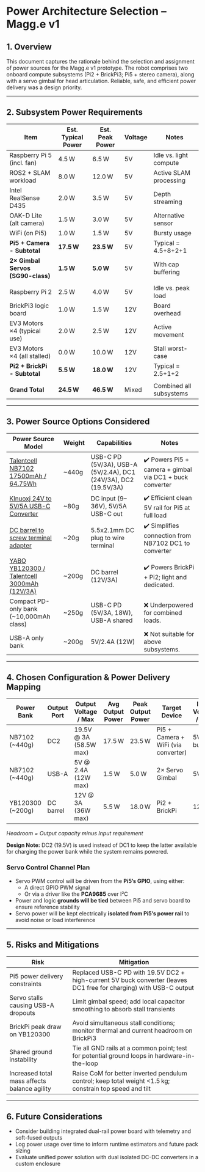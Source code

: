 # Power Architecture Selection – Magg.e v1

## 1. Overview
This document captures the rationale behind the selection and assignment of power sources for the Magg.e v1 prototype. The robot comprises two onboard compute subsystems (Pi2 + BrickPi3; Pi5 + stereo camera), along with a servo gimbal for head articulation. Reliable, safe, and efficient power delivery was a design priority.

---

## 2. Subsystem Power Requirements

| Item                           | Est. Typical Power | Est. Peak Power | Voltage | Notes |
|--------------------------------|--------------------|-----------------|---------|-------|
| Raspberry Pi 5 (incl. fan)     | 4.5 W              | 6.5 W           | 5V      | Idle vs. light compute |
| ROS2 + SLAM workload           | 8.0 W              | 12.0 W          | 5V      | Active SLAM processing |
| Intel RealSense D435           | 2.0 W              | 3.5 W           | 5V      | Depth streaming |
| OAK-D Lite (alt camera)        | 1.5 W              | 3.0 W           | 5V      | Alternative sensor |
| WiFi (on Pi5)                  | 1.0 W              | 1.5 W           | 5V      | Bursty usage |
| **Pi5 + Camera - Subtotal**    | **17.5 W**         | **23.5 W**      | 5V      | Typical = 4.5+8+2+1  |
| **2× Gimbal Servos (SG90-class)**  | **1.5 W**              | **5.0 W**           | 5V      | With cap buffering |
||||||
| Raspberry Pi 2                 | 2.5 W              | 4.0 W           | 5V      | Idle vs. peak load |
| BrickPi3 logic board           | 1.0 W              | 1.5 W           | 12V     | Board overhead |
| EV3 Motors ×4 (typical use)    | 2.0 W              | 2.5 W           | 12V     | Active movement |
| EV3 Motors ×4 (all stalled)    | 0.0 W              | 10.0 W          | 12V     | Stall worst-case |
| **Pi2 + BrickPi - Subtotal**   | **5.5 W**          | **18.0 W**      | 12V     | Typical = 2.5+1+2 |
||||||
| **Grand Total**                | **24.5 W**         | **46.5 W**      | Mixed   | Combined all subsystems |

---

## 3. Power Source Options Considered

| Power Source Model                                       | Weight | Capabilities                                         | Notes |
|----------------------------------------------------------|--------|------------------------------------------------------|-------|
| [Talentcell NB7102 17500mAh / 64.75Wh](https://www.amazon.co.uk/dp/B09GFR9K8Q) | ~440g  | USB-C PD (5V/3A), USB-A (5V/2.4A), DC1 (24V/3A), DC2 (19.5V/3A) | ✔️ Powers Pi5 + camera + gimbal via DC1 + buck converter |
| [Klnuoxj 24V to 5V/5A USB-C Converter](https://www.amazon.co.uk/dp/B0CRVVWL4Y) | ~80g   | DC input (9–36V), 5V/5A USB-C out                     | ✔️ Efficient clean 5V rail for Pi5 at full load |
| [DC barrel to screw terminal adapter](https://www.amazon.co.uk/dp/B0CZ996RY5) | ~20g   | 5.5x2.1mm DC plug to wire terminal                   | ✔️ Simplifies connection from NB7102 DC1 to converter |
| [YABO YB120300 / Talentcell 3000mAh (12V/3A)](https://www.amazon.com/dp/B01M7Z9Z1N) | ~200g  | DC barrel (12V/3A)                                    | ✔️ Powers BrickPi + Pi2; light and dedicated. |
| Compact PD-only bank (~10,000mAh class)                  | ~250g  | USB-C PD (5V/3A, 18W), USB-A shared                  | ❌ Underpowered for combined loads. |
| USB-A only bank                                          | ~200g  | 5V/2.4A (12W)                                        | ❌ Not suitable for above subsystems. |

---

## 4. Chosen Configuration & Power Delivery Mapping

| Power Bank       | Output Port      | Output Voltage / Max | Avg Output Power | Peak Output Power | Target Device              | Input Voltage / Req. | Avg Input Power | Peak Input Power | Headroom (Avg) | Headroom (Peak) |
|------------------|------------------|-----------------------|------------------|-------------------|----------------------------|-----------------------|------------------|------------------|----------------|-----------------|
| NB7102 (~440g)   | DC2              | 19.5V @ 3A (58.5W max)    | 17.5 W           | 23.5 W            | Pi5 + Camera + WiFi (via converter) | 5V (via buck)         | 17.5 W           | 23.5 W           | 54.5 W (311%)   | 48.5 W (206%)    |
| NB7102 (~440g)   | USB-A            | 5V @ 2.4A (12W max)   | 1.5 W            | 5.0 W             | 2× Servo Gimbal            | 5V                    | 1.5 W            | 5.0 W            | 10.5 W (700%)  | 7.0 W (140%)    |
| YB120300 (~200g) | DC barrel        | 12V @ 3A (36W max)    | 5.5 W            | 18.0 W            | Pi2 + BrickPi              | 12V                   | 5.5 W            | 18.0 W           | 30.5 W (554%)  | 18.0 W (100%)   |

*Headroom = Output capacity minus Input requirement*


**Design Note:** DC2 (19.5V) is used instead of DC1 to keep the latter available for charging the power bank while the system remains powered.


### Servo Control Channel Plan

- Servo PWM control will be driven from the **Pi5’s GPIO**, using either:
  - A direct GPIO PWM signal
  - Or via a driver like the **PCA9685** over I²C
- Power and logic **grounds will be tied** between Pi5 and servo board to ensure reference stability
- Servo power will be kept electrically **isolated from Pi5’s power rail** to avoid noise or load interference

---


## 5. Risks and Mitigations

| Risk                                       | Mitigation |
|--------------------------------------------|------------|
| Pi5 power delivery constraints              | Replaced USB-C PD with 19.5V DC2 + high-current 5V buck converter (leaves DC1 free for charging) with USB-C output |
| Servo stalls causing USB-A dropouts        | Limit gimbal speed; add local capacitor smoothing to absorb stall transients |
| BrickPi peak draw on YB120300              | Avoid simultaneous stall conditions; monitor thermal and current headroom on BrickPi3 |
| Shared ground instability                  | Tie all GND rails at a common point; test for potential ground loops in hardware-in-the-loop |
| Increased total mass affects balance agility | Raise CoM for better inverted pendulum control; keep total weight <1.5 kg; constrain top speed and tilt |

---

## 6. Future Considerations
- Consider building integrated dual-rail power board with telemetry and soft-fused outputs
- Log power usage over time to inform runtime estimators and future pack sizing
- Evaluate unified power solution with dual isolated DC-DC converters in a custom enclosure
